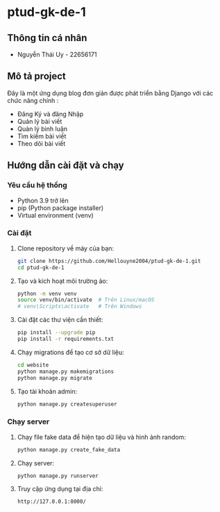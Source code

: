 # ptud-gk-de-1

## Thông tin cá nhân
- Nguyễn Thái Uy - 22656171
  
## Mô tả project
Đây là một ứng dụng blog đơn giản được phát triển bằng Django với các chức năng chính :
- Đăng Ký và đăng Nhập
- Quản lý bài viết
- Quản lý bình luận
- Tìm kiếm bài viết
- Theo dõi bài viết

## Hướng dẫn cài đặt và chạy

### Yêu cầu hệ thống
- Python 3.9 trở lên
- pip (Python package installer)
- Virtual environment (venv)

### Cài đặt
1. Clone repository về máy của bạn:
    ```sh
    git clone https://github.com/Hellouyne2004/ptud-gk-de-1.git
    cd ptud-gk-de-1
    ```

2. Tạo và kích hoạt môi trường ảo:
    ```sh
    python -m venv venv
    source venv/bin/activate  # Trên Linux/macOS
    # venv\Scripts\activate   # Trên Windows
    ```
    
3. Cài đặt các thư viện cần thiết:
    ```sh
    pip install --upgrade pip
    pip install -r requirements.txt
    ```

4. Chạy migrations để tạo cơ sở dữ liệu:
    ```sh
    cd website
    python manage.py makemigrations
    python manage.py migrate
    ```

5. Tạo tài khoản admin:
    ```sh
    python manage.py createsuperuser
    ```

### Chạy server
1. Chạy file fake data để hiện tạo dữ liệu và hình ảnh random:
    ```sh
    python manage.py create_fake_data
    ```
    
2. Chạy server:
    ```sh
    python manage.py runserver
    ```

3. Truy cập ứng dụng tại địa chỉ:
    ```
    http://127.0.0.1:8000/
    ```
